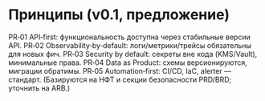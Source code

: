 # Принципы (v0.1, предложение)
PR‑01 API‑first: функциональность доступна через стабильные версии API.
PR‑02 Observability‑by‑default: логи/метрики/трейсы обязательны для новых фич.
PR‑03 Security by default: секреты вне кода (KMS/Vault), минимальные права.
PR‑04 Data as Product: схемы версионируются, миграции обратимы.
PR‑05 Automation‑first: CI/CD, IaC, alerter — стандарт.
(Базируются на НФТ и секции безопасности PRD/BRD; уточнить на ARB.)
